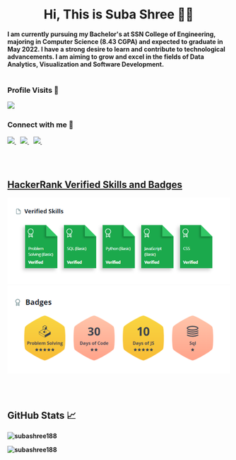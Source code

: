 <h1 align="center">Hi, This is Suba Shree 🙋🏽</h1>
<b>I am currently pursuing my Bachelor's at SSN College of Engineering, majoring in Computer Science (8.43 CGPA) and expected to graduate in May 2022. I have a strong desire to learn and contribute to technological advancements. I am aiming to grow and excel in the fields of Data Analytics, Visualization and Software Development.<b>
<br><br>

<h3>Profile Visits 👀</h3>
<p align="left"> <img src="https://profile-counter.glitch.me/subashree188/count.svg" /></p> 

<h3 align="left">Connect with me 🤝</h3>
<p align="left">
 <a href="https://www.linkedin.com/in/subashreevs" target="_blank">
    <img src="https://img.shields.io/badge/linkedin-%230077B5.svg?&style=for-the-badge&logo=linkedin&logoColor=white" />
  </a>&nbsp;&nbsp;
 
  <a href = "mailto: subashree188@gmail.com" target="_blank">
    <img src="https://img.shields.io/badge/Gmail-D14836?style=for-the-badge&logo=gmail&logoColor=white" />        
  </a>&nbsp;&nbsp;
  <a href="https://twitter.com/subbbh1" target="_blank">
    <img src="https://img.shields.io/badge/twitter-%231DA1F2.svg?&style=for-the-badge&logo=twitter&logoColor=white" />        
  </a>&nbsp;&nbsp;
<!--<a href="https://linkedin.com/in/subashreevs" target="blank"><img align="center" src="https://raw.githubusercontent.com/rahuldkjain/github-profile-readme-generator/master/src/images/icons/Social/linked-in-alt.svg" alt="subashreevs" height="30" width="40" /></a>
<a href="https://www.hackerrank.com/subashree18171" target="blank"><img align="center" src="https://raw.githubusercontent.com/rahuldkjain/github-profile-readme-generator/master/src/images/icons/Social/hackerrank.svg" alt="subashree18171" height="30" width="40" /></a>  
<a href="https://twitter.com/subbbh1" target="blank"><img align="center" src="https://raw.githubusercontent.com/rahuldkjain/github-profile-readme-generator/master/src/images/icons/Social/twitter.svg" alt="subbbh1" height="30" width="40" /></a>
 <a href="https://fb.com/suba.shree.9231712" target="blank"><img align="center" src="https://raw.githubusercontent.com/rahuldkjain/github-profile-readme-generator/master/src/images/icons/Social/facebook.svg" alt="suba.shree.9231712" height="30" width="40" /></a>
<a href="https://instagram.com/subbbh" target="blank"><img align="center" src="https://raw.githubusercontent.com/rahuldkjain/github-profile-readme-generator/master/src/images/icons/Social/instagram.svg" alt="subbbh" height="30" width="40" /></a>-->
</p>

<br><br>
<h2><a href="https://www.hackerrank.com/subashree18171?hr_r=1">HackerRank Verified Skills and Badges</a></h2>
 
![skills](HackerRankSkills.png)
![badges](HackerRankBadges.png)
 
<br><br>

<h2>GitHub Stats 📈</h2>
<p><img src="https://github-readme-stats.vercel.app/api/top-langs?username=subashree188&show_icons=true&locale=en&layout=compact" alt="subashree188" /></p>
<p><img src="https://github-readme-stats.vercel.app/api?username=subashree188&show_icons=true&locale=en" alt="subashree188" /></p>
